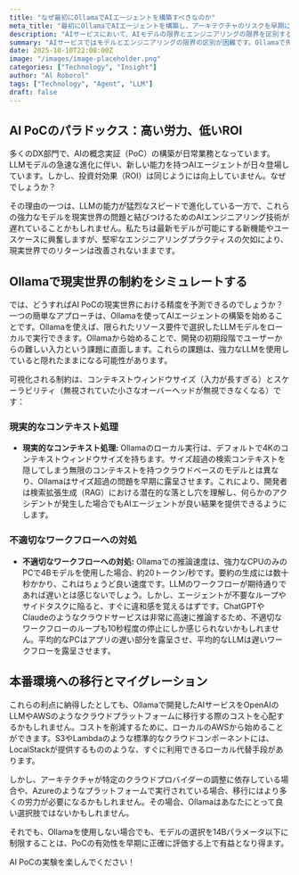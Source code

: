 ```yaml
---
title: "なぜ最初にOllamaでAIエージェントを構築すべきなのか"
meta_title: "最初にOllamaでAIエージェントを構築し、アーキテクチャのリスクを早期に理解する"
description: "AIサービスにおいて、AIモデルの限界とエンジニアリングの限界を区別するのは難しい場合があります。最初にOllamaでAIエージェントを構築することで、アーキテクチャのリスクを早期に理解できます。"
summary: "AIサービスではモデルとエンジニアリングの限界の区別が困難です。Ollamaで先行開発し、アーキテクチャのリスクを早期に把握しましょう。"
date: 2025-10-10T22:08:00Z
image: "/images/image-placeholder.png"
categories: ["Technology", "Insight"]
author: "Al Roborol"
tags: ["Technology", "Agent", "LLM"]
draft: false
---
```

## AI PoCのパラドックス：高い労力、低いROI

多くのDX部門で、AIの概念実証（PoC）の構築が日常業務となっています。LLMモデルの急速な進化に伴い、新しい能力を持つAIエージェントが日々登場しています。しかし、投資対効果（ROI）は同じようには向上していません。なぜでしょうか？

その理由の一つは、LLMの能力が猛烈なスピードで進化している一方で、これらの強力なモデルを現実世界の問題と結びつけるためのAIエンジニアリング技術が遅れていることかもしれません。私たちは最新モデルが可能にする新機能やユースケースに興奮しますが、堅牢なエンジニアリングプラクティスの欠如により、現実世界でのリターンは改善されないままです。

## Ollamaで現実世界の制約をシミュレートする

では、どうすればAI PoCの現実世界における精度を予測できるのでしょうか？一つの簡単なアプローチは、Ollamaを使ってAIエージェントの構築を始めることです。Ollamaを使えば、限られたリソース要件で選択したLLMモデルをローカルで実行できます。Ollamaから始めることで、開発の初期段階でユーザーからの難しい入力という課題に直面します。これらの課題は、強力なLLMを使用していると隠れたままになる可能性があります。

可視化される制約は、コンテキストウィンドウサイズ（入力が長すぎる）とスケーラビリティ（無視されていた小さなオーバーヘッドが無視できなくなる）です：

### 現実的なコンテキスト処理

- **現実的なコンテキスト処理:** Ollamaのローカル実行は、デフォルトで4Kのコンテキストウィンドウサイズを持ちます。サイズ超過の検索コンテキストを隠してしまう無限のコンテキストを持つクラウドベースのモデルとは異なり、Ollamaはサイズ超過の問題を早期に露呈させます。これにより、開発者は検索拡張生成（RAG）における潜在的な落とし穴を理解し、何らかのアクシデントが発生した場合でもAIエージェントが良い結果を提供できるようにします。

### 不適切なワークフローへの対処

- **不適切なワークフローへの対処:** Ollamaでの推論速度は、強力なCPUのみのPCで4Bモデルを使用した場合、約20トークン/秒です。要約の生成には数十秒かかり、これはちょうど良い速度です。LLMのワークフローが期待通りであれば遅いとは感じないでしょう。しかし、エージェントが不要なループやサイドタスクに陥ると、すぐに違和感を覚えるはずです。ChatGPTやClaudeのようなクラウドサービスは非常に高速に推論するため、不適切なワークフローのループも10秒程度の停止にしか感じられないかもしれません。平均的なPCはアプリの遅い部分を露呈させ、平均的なLLMは遅いワークフローを露呈させます。

## 本番環境への移行とマイグレーション

これらの利点に納得したとしても、Ollamaで開発したAIサービスをOpenAIのLLMやAWSのようなクラウドプラットフォームに移行する際のコストを心配するかもしれません。コストを削減するために、ローカルのAWSから始めることができます。S3やLambdaのような標準的なクラウドコンポーネントには、LocalStackが提供するもののような、すぐに利用できるローカル代替手段があります。

しかし、アーキテクチャが特定のクラウドプロバイダーの調整に依存している場合や、Azureのようなプラットフォームで実行されている場合、移行にはより多くの労力が必要になるかもしれません。その場合、Ollamaはあなたにとって良い選択肢ではないかもしれません。

それでも、Ollamaを使用しない場合でも、モデルの選択を14Bパラメータ以下に制限することは、PoCの有効性を早期に正確に評価する上で有益となり得ます。

AI PoCの実験を楽しんでください！

